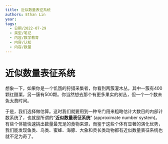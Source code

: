 ```yaml
---
title: 近似数量表征系统
authors: Ethan Lin
year:
tags:
  - 日期/2022-07-29 
  - 类型/笔记 
  - 内容/数学教育 
  - 内容/认知 
  - 内容/数量 
---
```



# 近似数量表征系统






想象一下，如果你是一个饥饿的狩猎采集者，你看到两簇灌木丛，其中一簇有400颗红醋栗，另一簇有500颗。你当然想去那个有更多果实的树丛，但一个一个数未免太费时间。

于是，我们选择做估算。这时我们就要用到一种专门用来粗略估计大数目的内部计数系统了，也就是所谓的“**近似数量表征系统**” (approximate number system)。有些个体能快速挑出数量最充足的食物来源，而鉴于这些个体有显著的演化优势，我们能发现鱼类、鸟类、蜜蜂、海豚、大象和灵长类动物都有近似数量表征系统也就不足为奇了。